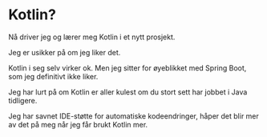 # Kotlin?

Nå driver jeg og lærer meg Kotlin i et nytt prosjekt.

Jeg er usikker på om jeg liker det.

Kotlin i seg selv virker ok.
Men jeg sitter for øyeblikket med Spring Boot, som jeg definitivt ikke liker.

Jeg har lurt på om Kotlin er aller kulest om du stort sett har jobbet i Java tidligere.

Jeg har savnet IDE-støtte for automatiske kodeendringer, håper det blir mer av det på meg når jeg får brukt Kotlin mer.